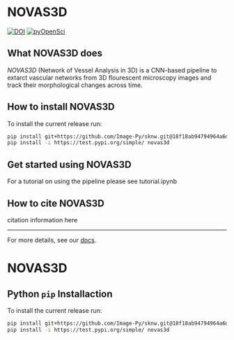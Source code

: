 # NOVAS3D

[![DOI](https://zenodo.org/badge/DOI/10.5281/zenodo.8365068.svg)](https://doi.org/10.5281/zenodo.8365068)
[![pyOpenSci](https://pyopensci.org/badges/peer-reviewed.svg)](https://github.com/pyOpenSci/software-review/issues/115)

## What NOVAS3D does

*NOVAS3D* (Network of Vessel Analysis in 3D) is a CNN-based pipeline to extarct vascular networks from 3D flourescent microscopy images and track their morphological changes across time.

## How to install NOVAS3D

To install the current release run:

```bash
pip install git+https://github.com/Image-Py/sknw.git@18f18ab94794964a6dd7a76dd8a2c5c00dab6fd1
pip install -i https://test.pypi.org/simple/ novas3d
```

## Get started using NOVAS3D

For a tutorial on using the pipeline please see tutorial.ipynb

## How to cite NOVAS3D

citation information here

____________________________

For more details, see our [docs](https://hypermapp3r.readthedocs.io).

# NOVAS3D



## Python `pip` Installaction

To install the current release run:

```bash
pip install git+https://github.com/Image-Py/sknw.git@18f18ab94794964a6dd7a76dd8a2c5c00dab6fd1
pip install -i https://test.pypi.org/simple/ novas3d
```

